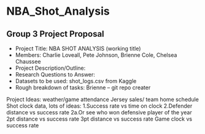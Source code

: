 # NBA_Shot_Analysis
## Group 3 Project Proposal
- Project Title: NBA SHOT ANALYSIS (working title)
- Members: Charlie Loveall, Pete Johnson, Brienne Cole, Chelsea Chaussee
- Project Description/Outline:
- Research Questions to Answer:
- Datasets to be used: shot_logs.csv from Kaggle
- Rough breakdown of tasks: Brienne – git repo creater


Project Ideas: weather/game attendance
	          Jersey sales/ team home schedule
	          Shot clock data, lots of ideas:
			1.Success rate vs time on clock
			2.Defender distance vs success rate
				2a.Or see who won defensive player of the year
			2pt distance vs success rate
			3pt distance vs success rate
			Game clock vs success rate
